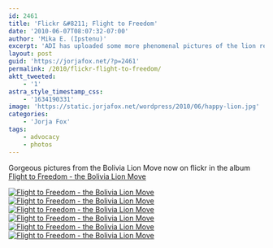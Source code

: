 ```yaml
---
id: 2461
title: 'Flickr &#8211; Flight to Freedom'
date: '2010-06-07T08:07:32-07:00'
author: 'Mika E. (Ipstenu)'
excerpt: 'ADI has uploaded some more phenomenal pictures of the lion rescue to flickr, including (of course) some of Jorja.'
layout: post
guid: 'https://jorjafox.net/?p=2461'
permalink: /2010/flickr-flight-to-freedom/
aktt_tweeted:
    - '1'
astra_style_timestamp_css:
    - '1634190331'
image: 'https://static.jorjafox.net/wordpress/2010/06/happy-lion.jpg'
categories:
    - 'Jorja Fox'
tags:
    - advocacy
    - photos
---
```


Gorgeous pictures from the Bolivia Lion Move now on flickr in the album <a href="http://www.flickr.com/photos/animaldefendersinternational/sets/72157624131534558/">Flight to Freedom - the Bolivia Lion Move</a>

<a href="https://jorjafox.net/gallery/pub/adi/20100527-adilions/adi-002.jpg"><img class="ZenphotoPress_thumb " alt="Flight to Freedom - the Bolivia Lion Move" title="Flight to Freedom - the Bolivia Lion Move" src="https://jorjafox.net/gallery/cache/pub/adi/20100527-adilions/adi-002_200_cw200_ch200_thumb.jpg"  /></a> <a href="https://jorjafox.net/gallery/pub/adi/20100527-adilions/adi-006.jpg"><img class="ZenphotoPress_thumb " alt="Flight to Freedom - the Bolivia Lion Move" title="Flight to Freedom - the Bolivia Lion Move" src="https://jorjafox.net/gallery/cache/pub/adi/20100527-adilions/adi-006_200_cw200_ch200_thumb.jpg"  /></a> <a href="https://jorjafox.net/gallery/pub/adi/20100527-adilions/adi-004.jpg"><img class="ZenphotoPress_thumb " alt="Flight to Freedom - the Bolivia Lion Move" title="Flight to Freedom - the Bolivia Lion Move" src="https://jorjafox.net/gallery/cache/pub/adi/20100527-adilions/adi-004_200_cw200_ch200_thumb.jpg"  /></a> <a href="https://jorjafox.net/gallery/pub/adi/20100527-adilions/adi-001.jpg"><img class="ZenphotoPress_thumb " alt="Flight to Freedom - the Bolivia Lion Move" title="Flight to Freedom - the Bolivia Lion Move" src="https://jorjafox.net/gallery/cache/pub/adi/20100527-adilions/adi-001_200_cw200_ch200_thumb.jpg"  /></a> <a href="https://jorjafox.net/gallery/pub/adi/20100527-adilions/adi-005.jpg"><img class="ZenphotoPress_thumb " alt="Flight to Freedom - the Bolivia Lion Move" title="Flight to Freedom - the Bolivia Lion Move" src="https://jorjafox.net/gallery/cache/pub/adi/20100527-adilions/adi-005_200_cw200_ch200_thumb.jpg"  /></a> <a href="https://jorjafox.net/gallery/pub/adi/20100527-adilions/adi-003.jpg"><img class="ZenphotoPress_thumb " alt="Flight to Freedom - the Bolivia Lion Move" title="Flight to Freedom - the Bolivia Lion Move" src="https://jorjafox.net/gallery/cache/pub/adi/20100527-adilions/adi-003_200_cw200_ch200_thumb.jpg"  /></a>
